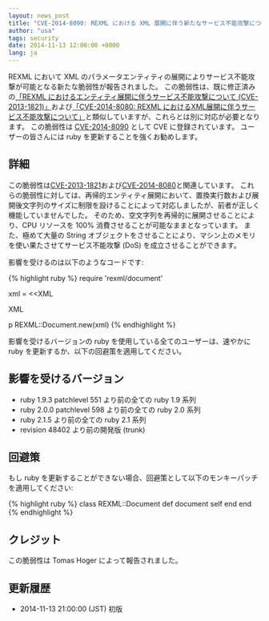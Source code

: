 ```yaml
---
layout: news_post
title: "CVE-2014-8090: REXML における XML 展開に伴う新たなサービス不能攻撃について"
author: "usa"
tags: security
date: 2014-11-13 12:00:00 +0000
lang: ja
---
```


REXML において XML のパラメータエンティティの展開によりサービス不能攻撃が可能となる新たな脆弱性が報告されました。
この脆弱性は、既に修正済みの[「REXML におけるエンティティ展開に伴うサービス不能攻撃について (CVE-2013-1821)」](/ja/news/2013/02/22/rexml-dos-2013-02-22/)および[「CVE-2014-8080: REXML におけるXML展開に伴うサービス不能攻撃について」](/ja/news/2014/10/27/rexml-dos-cve-2014-8080/)と類似していますが、これらとは別に対応が必要となります。
この脆弱性は
[CVE-2014-8090](http://cve.mitre.org/cgi-bin/cvename.cgi?name=CVE-2014-8090)
として CVE に登録されています。
ユーザーの皆さんには ruby を更新することを強くお勧めします。

## 詳細

この脆弱性は[CVE-2013-1821](/ja/news/2013/02/22/rexml-dos-2013-02-22/)および[CVE-2014-8080](/ja/news/2014/10/27/rexml-dos-cve-2014-8080/)と関連しています。
これらの脆弱性に対しては、再帰的エンティティ展開において、置換実行数および展開後文字列のサイズに制限を設けることによって対応しましたが、前者が正しく機能していませんでした。
そのため、空文字列を再帰的に展開させることにより、CPU リソースを 100% 消費させることが可能なままとなっています。
また、極めて大量の String オブジェクトをさせることにより、マシン上のメモリを使い果たさせてサービス不能攻撃 (DoS) を成立させることができます。

影響を受けるのは以下のようなコードです:

{% highlight ruby %}
require 'rexml/document'

xml = <<XML
<!DOCTYPE root [
  # ENTITY expansion vector
]>
<cd></cd>
XML

p REXML::Document.new(xml)
{% endhighlight %}

影響を受けるバージョンの ruby を使用している全てのユーザーは、速やかに ruby を更新するか、以下の回避策を適用してください。

## 影響を受けるバージョン

* ruby 1.9.3 patchlevel 551 より前の全ての ruby 1.9 系列
* ruby 2.0.0 patchlevel 598 より前の全ての ruby 2.0 系列
* ruby 2.1.5 より前の全ての ruby 2.1 系列
* revision 48402 より前の開発版 (trunk)

## 回避策

もし ruby を更新することができない場合、回避策として以下のモンキーパッチを適用してください:

{% highlight ruby %}
class REXML::Document
  def document
    self
  end
end
{% endhighlight %}

## クレジット

この脆弱性は Tomas Hoger によって報告されました。

## 更新履歴

* 2014-11-13 21:00:00 (JST) 初版
